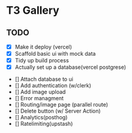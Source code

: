 # T3 Gallery
## TODO
- [x] Make it deploy (vercel)
- [x] Scaffold basic ui with mock data
- [x] Tidy up build process
- [x] Actually set up a database(vercel postgrese)
- [] Attach database to ui
- [] Add authentication (w/clerk)
- [] Add image upload
- [] Error managment
- [] Routing/image page (parallel route)
- [] Delete button (w/ Server Action)
- [] Analytics(posthog)
- [] Ratelimiting(upstash)
